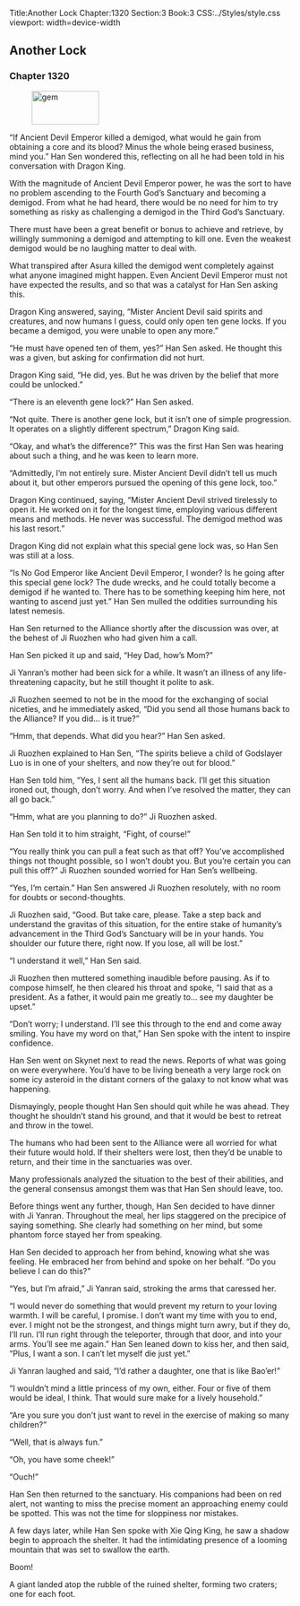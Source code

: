 Title:Another Lock 
Chapter:1320 
Section:3 
Book:3 
CSS:../Styles/style.css 
viewport: width=device-width
  
## Another Lock
### Chapter 1320 
<figure>
	<img src="../Images/gem.gif" alt="gem" id="gem" width="120" height="60" />
</figure>
  

  
  “If Ancient Devil Emperor killed a demigod, what would he gain from obtaining a core and its blood? Minus the whole being erased business, mind you.” Han Sen wondered this, reflecting on all he had been told in his conversation with Dragon King.

With the magnitude of Ancient Devil Emperor power, he was the sort to have no problem ascending to the Fourth God’s Sanctuary and becoming a demigod. From what he had heard, there would be no need for him to try something as risky as challenging a demigod in the Third God’s Sanctuary.

There must have been a great benefit or bonus to achieve and retrieve, by willingly summoning a demigod and attempting to kill one. Even the weakest demigod would be no laughing matter to deal with.

What transpired after Asura killed the demigod went completely against what anyone imagined might happen. Even Ancient Devil Emperor must not have expected the results, and so that was a catalyst for Han Sen asking this.

Dragon King answered, saying, “Mister Ancient Devil said spirits and creatures, and now humans I guess, could only open ten gene locks. If you became a demigod, you were unable to open any more.”

“He must have opened ten of them, yes?” Han Sen asked. He thought this was a given, but asking for confirmation did not hurt.

Dragon King said, “He did, yes. But he was driven by the belief that more could be unlocked.”

“There is an eleventh gene lock?” Han Sen asked.

“Not quite. There is another gene lock, but it isn’t one of simple progression. It operates on a slightly different spectrum,” Dragon King said.

“Okay, and what’s the difference?” This was the first Han Sen was hearing about such a thing, and he was keen to learn more.

“Admittedly, I’m not entirely sure. Mister Ancient Devil didn’t tell us much about it, but other emperors pursued the opening of this gene lock, too.”

Dragon King continued, saying, “Mister Ancient Devil strived tirelessly to open it. He worked on it for the longest time, employing various different means and methods. He never was successful. The demigod method was his last resort.”

Dragon King did not explain what this special gene lock was, so Han Sen was still at a loss.

“Is No God Emperor like Ancient Devil Emperor, I wonder? Is he going after this special gene lock? The dude wrecks, and he could totally become a demigod if he wanted to. There has to be something keeping him here, not wanting to ascend just yet.” Han Sen mulled the oddities surrounding his latest nemesis.

Han Sen returned to the Alliance shortly after the discussion was over, at the behest of Ji Ruozhen who had given him a call.

Han Sen picked it up and said, “Hey Dad, how’s Mom?”

Ji Yanran’s mother had been sick for a while. It wasn’t an illness of any life-threatening capacity, but he still thought it polite to ask.

Ji Ruozhen seemed to not be in the mood for the exchanging of social niceties, and he immediately asked, “Did you send all those humans back to the Alliance? If you did… is it true?”

“Hmm, that depends. What did you hear?” Han Sen asked.

Ji Ruozhen explained to Han Sen, “The spirits believe a child of Godslayer Luo is in one of your shelters, and now they’re out for blood.”

Han Sen told him, “Yes, I sent all the humans back. I’ll get this situation ironed out, though, don’t worry. And when I’ve resolved the matter, they can all go back.”

“Hmm, what are you planning to do?” Ji Ruozhen asked.

Han Sen told it to him straight, “Fight, of course!”

“You really think you can pull a feat such as that off? You’ve accomplished things not thought possible, so I won’t doubt you. But you’re certain you can pull this off?” Ji Ruozhen sounded worried for Han Sen’s wellbeing.

“Yes, I’m certain.” Han Sen answered Ji Ruozhen resolutely, with no room for doubts or second-thoughts.

Ji Ruozhen said, “Good. But take care, please. Take a step back and understand the gravitas of this situation, for the entire stake of humanity’s advancement in the Third God’s Sanctuary will be in your hands. You shoulder our future there, right now. If you lose, all will be lost.”

“I understand it well,” Han Sen said.

Ji Ruozhen then muttered something inaudible before pausing. As if to compose himself, he then cleared his throat and spoke, “I said that as a president. As a father, it would pain me greatly to… see my daughter be upset.”

“Don’t worry; I understand. I’ll see this through to the end and come away smiling. You have my word on that,” Han Sen spoke with the intent to inspire confidence.

Han Sen went on Skynet next to read the news. Reports of what was going on were everywhere. You’d have to be living beneath a very large rock on some icy asteroid in the distant corners of the galaxy to not know what was happening.

Dismayingly, people thought Han Sen should quit while he was ahead. They thought he shouldn’t stand his ground, and that it would be best to retreat and throw in the towel.

The humans who had been sent to the Alliance were all worried for what their future would hold. If their shelters were lost, then they’d be unable to return, and their time in the sanctuaries was over.

Many professionals analyzed the situation to the best of their abilities, and the general consensus amongst them was that Han Sen should leave, too.

Before things went any further, though, Han Sen decided to have dinner with Ji Yanran. Throughout the meal, her lips staggered on the precipice of saying something. She clearly had something on her mind, but some phantom force stayed her from speaking.

Han Sen decided to approach her from behind, knowing what she was feeling. He embraced her from behind and spoke on her behalf. “Do you believe I can do this?”

“Yes, but I’m afraid,” Ji Yanran said, stroking the arms that caressed her.

“I would never do something that would prevent my return to your loving warmth. I will be careful, I promise. I don’t want my time with you to end, ever. I might not be the strongest, and things might turn awry, but if they do, I’ll run. I’ll run right through the teleporter, through that door, and into your arms. You’ll see me again.” Han Sen leaned down to kiss her, and then said, “Plus, I want a son. I can’t let myself die just yet.”

Ji Yanran laughed and said, “I’d rather a daughter, one that is like Bao’er!”

“I wouldn’t mind a little princess of my own, either. Four or five of them would be ideal, I think. That would sure make for a lively household.”

“Are you sure you don’t just want to revel in the exercise of making so many children?”

“Well, that is always fun.”

“Oh, you have some cheek!”

“Ouch!”

Han Sen then returned to the sanctuary. His companions had been on red alert, not wanting to miss the precise moment an approaching enemy could be spotted. This was not the time for sloppiness nor mistakes.

A few days later, while Han Sen spoke with Xie Qing King, he saw a shadow begin to approach the shelter. It had the intimidating presence of a looming mountain that was set to swallow the earth.

Boom!

A giant landed atop the rubble of the ruined shelter, forming two craters; one for each foot.
